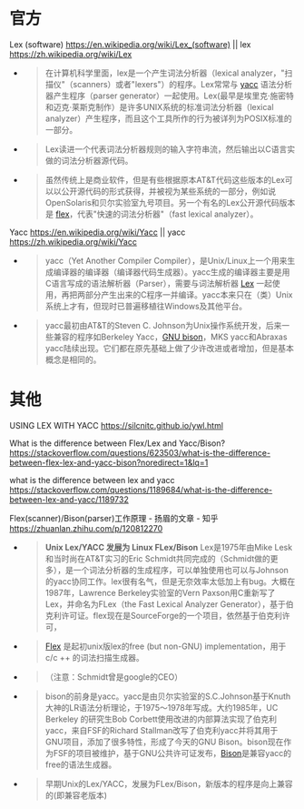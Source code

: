 
# 官方

Lex (software) https://en.wikipedia.org/wiki/Lex_(software) || lex https://zh.wikipedia.org/wiki/Lex
- > 在计算机科学里面，lex是一个产生词法分析器（lexical analyzer，"扫描仪"（scanners）或者"lexers"）的程序。Lex常常与 [yacc]() 语法分析器产生程序（parser generator）一起使用。Lex(最早是埃里克·施密特和迈克·莱斯克制作）是许多UNIX系统的标准词法分析器（lexical analyzer）产生程序，而且这个工具所作的行为被详列为POSIX标准的一部分。
- > Lex读进一个代表词法分析器规则的输入字符串流，然后输出以C语言实做的词法分析器源代码。
- > 虽然传统上是商业软件，但是有些根据原本AT&T代码这些版本的Lex可以以公开源代码的形式获得，并被视为某些系统的一部分，例如说OpenSolaris和贝尔实验室九号项目。另一个有名的Lex公开源代码版本是 [flex]()，代表"快速的词法分析器"（fast lexical analyzer）。

Yacc https://en.wikipedia.org/wiki/Yacc || yacc https://zh.wikipedia.org/wiki/Yacc
- > yacc（Yet Another Compiler Compiler），是Unix/Linux上一个用来生成编译器的编译器（编译器代码生成器）。yacc生成的编译器主要是用C语言写成的语法解析器（Parser），需要与词法解析器 [Lex]() 一起使用，再把两部分产生出来的C程序一并编译。yacc本来只在（类）Unix系统上才有，但现时已普遍移植往Windows及其他平台。
- > yacc最初由AT&T的Steven C. Johnson为Unix操作系统开发，后来一些兼容的程序如Berkeley Yacc，[GNU bison]()，MKS yacc和Abraxas yacc陆续出现。它们都在原先基础上做了少许改进或者增加，但是基本概念是相同的。

# 其他

USING LEX WITH YACC https://silcnitc.github.io/ywl.html

What is the difference between Flex/Lex and Yacc/Bison? https://stackoverflow.com/questions/623503/what-is-the-difference-between-flex-lex-and-yacc-bison?noredirect=1&lq=1

what is the difference between lex and yacc https://stackoverflow.com/questions/1189684/what-is-the-difference-between-lex-and-yacc/1189732

Flex(scanner)/Bison(parser)工作原理 - 扬眉的文章 - 知乎 https://zhuanlan.zhihu.com/p/120812270
- > **Unix Lex/YACC 发展为 Linux FLex/Bison**
Lex是1975年由Mike Lesk和当时尚在AT&T实习的Eric Schmidt共同完成的（Schmidt做的更多），是一个词法分析器的生成程序，可以单独使用也可以与Johnson的yacc协同工作。lex很有名气，但是无奈效率太低加上有bug。大概在1987年，Lawrence Berkeley实验室的Vern Paxson用C重新写了Lex，并命名为FLex（the Fast Lexical Analyzer Generator），基于伯克利许可证。flex现在是SourceForge的一个项目，依然基于伯克利许可，
- > [Flex](https://github.com/westes/flex "Flex") 是起初unix版lex的free (but non-GNU) implementation，用于c/c ++ 的词法扫描生成器。
- > （注意：Schmidt曾是google的CEO）
- > bison的前身是yacc。yacc是由贝尔实验室的S.C.Johnson基于Knuth大神的LR语法分析理论，于1975～1978年写成。大约1985年，UC Berkeley 的研究生Bob Corbett使用改进的内部算法实现了伯克利yacc，来自FSF的Richard Stallman改写了伯克利yacc并将其用于GNU项目，添加了很多特性，形成了今天的GNU Bison。bison现在作为FSF的项目被维护，基于GNU公共许可证发布，[Bison](http://www.gnu.org/software/bison/manual/)是兼容yacc的free的语法生成器。
- > 早期Unix的Lex/YACC，发展为FLex/Bison，新版本的程序是向上兼容的(即兼容老版本)
